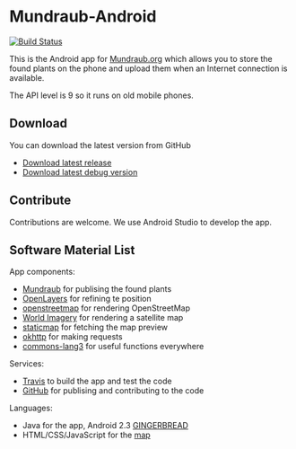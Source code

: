 Mundraub-Android
================

[![Build Status](https://travis-ci.org/niccokunzmann/mundraub-android.svg?branch=master)][travis]

This is the Android app for [Mundraub.org] which allows you to store the found
plants on the phone and upload them when an Internet connection is available.

The API level is 9 so it runs on old mobile phones.

Download
--------

You can download the latest version from GitHub
- [Download latest release](https://niccokunzmann.github.io/download_latest/mundraub-release-unsigned.apk)
- [Download latest debug version](https://niccokunzmann.github.io/download_latest/mundraub-release-unsigned.apk)

Contribute
----------

Contributions are welcome.
We use Android Studio to develop the app.

Software Material List
----------------------

App components:

- [Mundraub][Mundraub.org] for publising the found plants
- [OpenLayers] for refining te position
- [openstreetmap] for rendering OpenStreetMap
- [World Imagery] for rendering a satellite map
- [staticmap] for fetching the map preview
- [okhttp] for making requests
- [commons-lang3] for useful functions everywhere

Services:

- [Travis][travis] to build the app and test the code
- [GitHub] for publising and contributing to the code

Languages:

- Java for the app, Android 2.3 [GINGERBREAD]
- HTML/CSS/JavaScript for the [map]

[Mundraub.org]: https://mundraub.org
[OpenLayers]: https://dev.openlayers.org
[staticmap]: http://staticmap.openstreetmap.de
[okhttp]: https://github.com/square/okhttp/
[commons-lang3]: https://commons.apache.org/proper/commons-lang/
[travis]: https://travis-ci.org/niccokunzmann/mundraub-android
[openstreetmap]: https://openstreetmap.org
[GitHub]: https://github.com/niccokunzmann/mundraub-android
[World Imagery]: https://services.arcgisonline.com/ArcGIS/rest/services/World_Imagery/MapServer/
[GINGERBREAD]: https://developer.android.com/guide/topics/manifest/uses-sdk-element#ApiLevels
[map]: https://rawgit.com/niccokunzmann/mundraub-android/master/app/src/main/assets/map/examples/fullScreen.html

